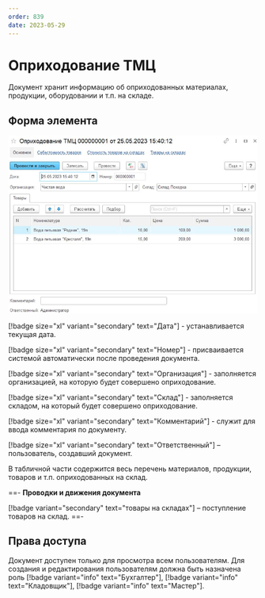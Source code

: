 ```yaml
---
order: 839
date: 2023-05-29
---
```

# Оприходование ТМЦ

Документ хранит информацию об оприходованных материалах, продукции, оборудовании и т.п. на складе.

## Форма элемента

![](/images/Оприходование.jpg)

[!badge size="xl" variant="secondary" text="Дата"] - устанавливается текущая дата.

[!badge size="xl" variant="secondary" text="Номер"] - присваивается системой автоматически после проведения документа.

[!badge size="xl" variant="secondary" text="Организация"] - заполняется организацией, на которую будет совершено оприходование.

[!badge size="xl" variant="secondary" text="Склад"] - заполняется складом, на который будет совершено оприходование.

[!badge size="xl" variant="secondary" text="Комментарий"] - служит для ввода комментария по документу.

[!badge size="xl" variant="secondary" text="Ответственный"] – пользователь, создавший документ.

В табличной части содержится весь перечень материалов, продукции, товаров и т.п. оприходованных на склад.


==- **Проводки и движения документа**

[!badge variant="secondary" text="товары на складах"] – поступление товаров на склад.
==-

## Права доступа

Документ доступен только для просмотра всем пользователям. Для создания и редактирования пользователям должна быть назначена роль [!badge variant="info" text="Бухгалтер"], [!badge variant="info" text="Кладовщик"], [!badge variant="info" text="Мастер"].